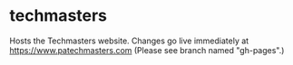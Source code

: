 # techmasters
Hosts the Techmasters website. Changes go live immediately at https://www.patechmasters.com
(Please see branch named "gh-pages".)
